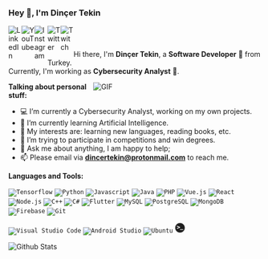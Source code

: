 ### Hey 👋, I'm Dinçer Tekin

<a href="https://www.linkedin.com/in/dincertekin/">
  <img align="left" width="26px" alt="LinkedIn" src="https://i.imgur.com/D3s2d7S.png" />
</a>
<a href="https://www.youtube.com/@dincertekin">
  <img align="left" width="26px" alt="YouTube" src="https://i.imgur.com/FoSH15v.png" />
</a>
<a href="https://www.instagram.com/dincertekin0/">
  <img align="left" width="26px" alt="Instagram" src="https://i.imgur.com/OUt65rD.png" />
</a>
<a href="https://www.twitter.com/dincertekin0">
  <img align="left" width="26px" alt="Twitter" src="https://i.imgur.com/lsxWrCO.png" />
</a>
<a href="https://www.twitch.tv/dincertekin0">
  <img align="left" width="26px" alt="Twitch" src="https://i.imgur.com/LMUQ85O.png" />
</a>

<br />
<br />
  
Hi there, I'm **Dinçer Tekin**, a **Software Developer** 🚀 from Turkey.<br>Currently, I'm working as **Cybersecurity Analyst** 💼. 

<img width="335" align="right" alt="GIF" src="https://i.pinimg.com/originals/f3/53/03/f35303f94ccbdfe0325d7d23982ab74d.gif" />

**Talking about personal stuff:**

- 💻 I’m currently a Cybersecurity Analyst, working on my own projects.
- 🌱 I’m currently learning Artificial Intelligence.
- 🤔 My interests are: learning new languages, reading books, etc.
- 💼 I’m trying to participate in competitions and win degrees.
- 💬 Ask me about anything, I am happy to help;
- 📫 Please email via <b>dincertekin@protonmail.com</b> to reach me.


**Languages and Tools:**  

<code><img height="20" alt="Tensorflow" src="https://cdn.jsdelivr.net/gh/devicons/devicon/icons/tensorflow/tensorflow-original.svg"></code>
<code><img height="20" alt="Python" src="https://cdn.jsdelivr.net/gh/devicons/devicon/icons/python/python-original.svg"></code>
<code><img height="20" alt="Javascript" src="https://cdn.jsdelivr.net/gh/devicons/devicon/icons/javascript/javascript-original.svg"></code>
<code><img height="20" alt="Java" src="https://cdn.jsdelivr.net/gh/devicons/devicon/icons/java/java-original.svg"></code>
<code><img height="20" alt="PHP" src="https://cdn.jsdelivr.net/gh/devicons/devicon/icons/php/php-original.svg"></code>
<code><img height="20" alt="Vue.js" src="https://cdn.jsdelivr.net/gh/devicons/devicon/icons/vuejs/vuejs-original.svg"></code>
<code><img height="20" alt="React" src="https://cdn.jsdelivr.net/gh/devicons/devicon/icons/react/react-original.svg"></code>
<code><img height="20" alt="Node.js" src="https://cdn.jsdelivr.net/gh/devicons/devicon/icons/nodejs/nodejs-original.svg"></code>
<code><img height="20" alt="C++" src="https://cdn.jsdelivr.net/gh/devicons/devicon/icons/cplusplus/cplusplus-original.svg"></code>
<code><img height="20" alt="C#" src="https://cdn.jsdelivr.net/gh/devicons/devicon/icons/csharp/csharp-original.svg"></code>
<code><img height="20" alt="Flutter" src="https://cdn.jsdelivr.net/gh/devicons/devicon/icons/flutter/flutter-original.svg"></code>
<code><img height="20" alt="MySQL" src="https://cdn.jsdelivr.net/gh/devicons/devicon/icons/mysql/mysql-original.svg"></code>
<code><img height="20" alt="PostgreSQL" src="https://cdn.jsdelivr.net/gh/devicons/devicon/icons/postgresql/postgresql-original.svg"></code>
<code><img height="20" alt="MongoDB" src="https://cdn.jsdelivr.net/gh/devicons/devicon/icons/mongodb/mongodb-original.svg"></code>
<code><img height="20" alt="Firebase" src="https://cdn.jsdelivr.net/gh/devicons/devicon/icons/firebase/firebase-plain.svg"></code>
<code><img height="20" alt="Git" src="https://cdn.jsdelivr.net/gh/devicons/devicon/icons/git/git-original.svg"></code>

<code><img height="20" alt="Visual Studio Code" src="https://cdn.jsdelivr.net/gh/devicons/devicon/icons/vscode/vscode-original.svg"></code>
<code><img height="20" alt="Android Studio" src="https://cdn.jsdelivr.net/gh/devicons/devicon/icons/androidstudio/androidstudio-original.svg"></code>
<code><img height="20" alt="Ubuntu" src="https://cdn.jsdelivr.net/gh/devicons/devicon/icons/ubuntu/ubuntu-plain.svg"></code>
<code><img height="20" alt="Bash/Shell" src="https://raw.githubusercontent.com/github/explore/80688e429a7d4ef2fca1e82350fe8e3517d3494d/topics/terminal/terminal.png"></code>

![Github Stats](https://github-readme-stats.vercel.app/api?username=dincertekin&show_icons=true&hide_border=true&theme=nord)<br>
